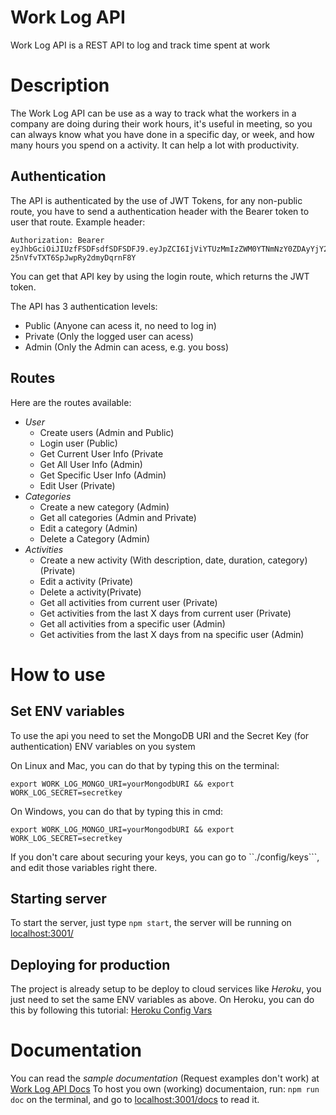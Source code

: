 # Work Log API
Work Log API is a REST API to log and track time spent at work

# Description

The Work Log API can be use as a way to track what the workers in a company are doing during their work hours, it's useful in meeting, so you can always know what you have done in a specific day, or week, and how many hours you spend on a activity. It can help a lot with productivity.
## Authentication
The API is authenticated by the use of JWT Tokens, for any non-public route, you have to send a authentication header with the Bearer token to user that route.
Example header:
```
Authorization: Bearer eyJhbGciOiJIUzfFSDFsdfSDFSDFJ9.eyJpZCI6IjViYTUzMmIzZWM0YTNmNzY0ZDAyYjY2NSIsInVzZXJuYW1lIjoicGV0ZW5nY29tcCIsImVtYWlsIjoicGV0ZW5nY29tcC51ZmVzQGdtYWlsLmNvbSIsImFkbWluIjp0cnVlLCJpYfsDFDfdDFDmV4cCI6MTUzODI0NzgxM30.QNjQ3nmHNT78Xz-25nVfvTXT6SpJwpRy2dmyDqrnF8Y
```
You can get that API key by using the login route, which returns the JWT token.

The API has 3 authentication levels:
 - Public (Anyone can acess it, no need to log in)
 - Private (Only the logged user can acess)
 - Admin (Only the Admin can acess, e.g. you boss)


## Routes
Here are the routes available:
- *User*
  - Create users (Admin and Public)
  - Login user (Public)
  - Get Current User Info (Private
  - Get All User Info (Admin)
  - Get Specific User Info (Admin)
  - Edit User (Private)
- *Categories*
  - Create a new category (Admin)
  - Get all categories (Admin and Private)
  - Edit a category (Admin)
  - Delete a Category (Admin)
- *Activities*
  - Create a new activity (With description, date, duration, category) (Private)
  - Edit a activity (Private)
  - Delete a activity(Private)
  - Get all activities from current user (Private)
  - Get activities from the last X days from current user (Private)
  - Get all activities from a specific user (Admin)
  - Get activities from the last X days from na specific user (Admin)
  
# How to use

## Set ENV variables
To use the api you need to set the MongoDB URI and the Secret Key (for authentication) ENV variables on you system

On Linux and Mac, you can do that by typing this on the terminal:
```
export WORK_LOG_MONGO_URI=yourMongodbURI && export WORK_LOG_SECRET=secretkey
```
On Windows, you can do that by typing this in cmd:
```
export WORK_LOG_MONGO_URI=yourMongodbURI && export WORK_LOG_SECRET=secretkey
```
If you don't care about securing your keys, you can go to  ``./config/keys```, and edit those variables right there.

## Starting server

To start the server, just type ```npm start```, the server will be running on [localhost:3001/](localhost:3001/)

## Deploying for production

The project is already setup to be deploy to cloud services like *Heroku*, you just need to set the same ENV variables as above.
On Heroku, you can do this by following this tutorial: [Heroku Config Vars](https://devcenter.heroku.com/articles/config-vars)

# Documentation

You can read the *sample documentation* (Request examples don't work) at [Work Log API Docs](https://chamatt.github.io/work-log-api)
To host you own (working) documentaion, run: ```npm run doc``` on the terminal, and go to [localhost:3001/docs](http://localhost:3001/docs) to read it.
